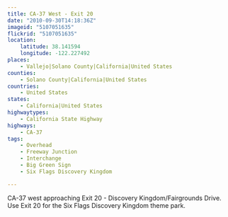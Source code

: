 ```yaml
---
title: CA-37 West - Exit 20
date: "2010-09-30T14:18:36Z"
imageid: "5107051635"
flickrid: "5107051635"
location:
    latitude: 38.141594
    longitude: -122.227492
places:
    - Vallejo|Solano County|California|United States
counties:
    - Solano County|California|United States
countries:
    - United States
states:
    - California|United States
highwaytypes:
    - California State Highway
highways:
    - CA-37
tags:
    - Overhead
    - Freeway Junction
    - Interchange
    - Big Green Sign
    - Six Flags Discovery Kingdom

---
```

CA-37 west approaching Exit 20 - Discovery Kingdom/Fairgrounds Drive.  Use Exit 20 for the Six Flags Discovery Kingdom theme park.